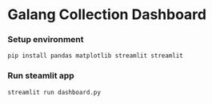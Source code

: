 # Galang Collection Dashboard 
### Setup environment 
```
pip install pandas matplotlib streamlit streamlit
```

### Run steamlit app
```
streamlit run dashboard.py
```
